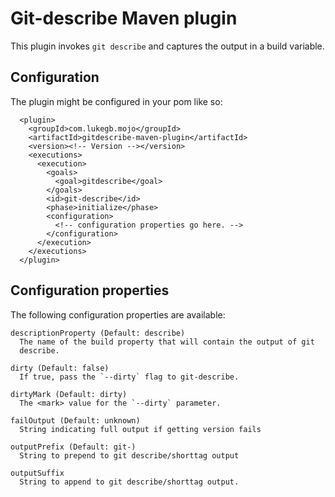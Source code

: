 # Git-describe Maven plugin

This plugin invokes `git describe` and captures the output in a build variable.

## Configuration

The plugin might be configured in your pom like so:

      <plugin>
        <groupId>com.lukegb.mojo</groupId>
        <artifactId>gitdescribe-maven-plugin</artifactId>
        <version><!-- Version --></version>
        <executions>
          <execution>
            <goals>
              <goal>gitdescribe</goal>
            </goals>
            <id>git-describe</id>
            <phase>initialize</phase>
            <configuration>
              <!-- configuration properties go here. -->
            </configuration>
          </execution>
        </executions>
      </plugin>

## Configuration properties

The following configuration properties are available:

    descriptionProperty (Default: describe)
      The name of the build property that will contain the output of git
      describe.

    dirty (Default: false)
      If true, pass the `--dirty` flag to git-describe.

    dirtyMark (Default: dirty)
      The <mark> value for the `--dirty` parameter.

    failOutput (Default: unknown)
      String indicating full output if getting version fails

    outputPrefix (Default: git-)
      String to prepend to git describe/shorttag output

    outputSuffix
      String to append to git describe/shorttag output.



